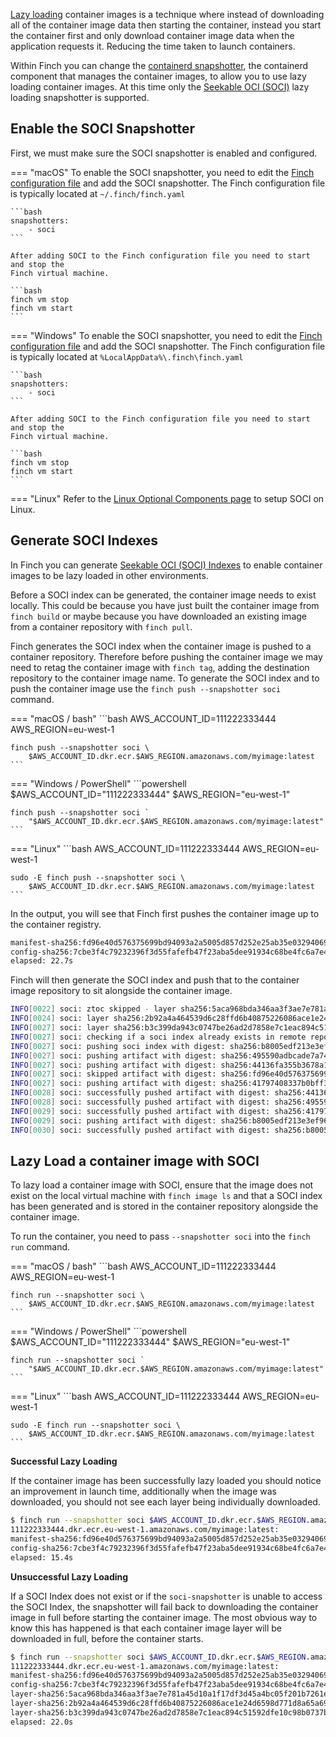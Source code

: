 [Lazy loading](https://en.wikipedia.org/wiki/Lazy_loading) container images is a
technique where instead of downloading all of the container image data then
starting the container, instead you start the container first and only download
container image data when the application requests it. Reducing the time taken
to launch containers.

Within Finch you can change the [containerd
snapshotter](https://github.com/containerd/containerd/tree/main/docs/snapshotters),
the containerd component that manages the container images, to allow you to use
lazy loading container images. At this time only the [Seekable OCI
(SOCI)](https://github.com/awslabs/soci-snapshotter) lazy loading snapshotter is
supported.

## Enable the SOCI Snapshotter

First, we must make sure the SOCI snapshotter is enabled and configured.

=== "macOS"
    To enable the SOCI snapshotter, you need to edit the [Finch configuration
    file](../configuration-reference/) and add the SOCI snapshotter. The Finch
    configuration file is typically located at `~/.finch/finch.yaml`

    ```bash
    snapshotters:
        - soci
    ```

    After adding SOCI to the Finch configuration file you need to start and stop the
    Finch virtual machine.

    ```bash
    finch vm stop
    finch vm start
    ```

=== "Windows"
    To enable the SOCI snapshotter, you need to edit the [Finch configuration
    file](../configuration-reference/) and add the SOCI snapshotter. The Finch
    configuration file is typically located at `%LocalAppData%\.finch\finch.yaml`

    ```bash
    snapshotters:
        - soci
    ```

    After adding SOCI to the Finch configuration file you need to start and stop the
    Finch virtual machine.

    ```bash
    finch vm stop
    finch vm start
    ```
=== "Linux"
    Refer to the [Linux Optional Components page](./../managing-finch/linux/optional-components.md#soci-snapshotter) to setup SOCI on Linux.



## Generate SOCI Indexes

In Finch you can generate [Seekable OCI (SOCI)
Indexes](https://github.com/awslabs/soci-snapshotter/blob/main/docs/glossary.md#terminology)
to enable container images to be lazy loaded in other environments.

Before a SOCI index can be generated, the container image needs to exist
locally. This could be because you have just built the container image from
`finch build` or maybe because you have downloaded an existing image from a
container repository with `finch pull`.

Finch generates the SOCI index when the container image is pushed to a container
repository. Therefore before pushing the container image we may need to retag
the container image with `finch tag`, adding the destination repository to the
container image name. To generate the SOCI index and to push the container image
use the `finch push --snapshotter soci` command.

=== "macOS / bash"
    ```bash
    AWS_ACCOUNT_ID=111222333444
    AWS_REGION=eu-west-1

    finch push --snapshotter soci \
        $AWS_ACCOUNT_ID.dkr.ecr.$AWS_REGION.amazonaws.com/myimage:latest
    ```
=== "Windows / PowerShell"
    ```powershell
    $AWS_ACCOUNT_ID="111222333444"
    $AWS_REGION="eu-west-1"

    finch push --snapshotter soci `
        "$AWS_ACCOUNT_ID.dkr.ecr.$AWS_REGION.amazonaws.com/myimage:latest"
    ```
=== "Linux"
    ```bash
    AWS_ACCOUNT_ID=111222333444
    AWS_REGION=eu-west-1

    sudo -E finch push --snapshotter soci \
        $AWS_ACCOUNT_ID.dkr.ecr.$AWS_REGION.amazonaws.com/myimage:latest
    ```


In the output, you will see that Finch first pushes the container image up to the
container registry.

```bash
manifest-sha256:fd96e40d576375699bd94093a2a5005d857d252e25ab35e03294069e90d856da: done           |++++++++++++++++++++++++++++++++++++++|
config-sha256:7cbe3f4c79232396f3d55fafefb47f23aba5dee91934c68be4fc6a7e497a0b22:   done           |++++++++++++++++++++++++++++++++++++++|
elapsed: 22.7s                                                                    total:  2.2 Ki (97.0 B/s)
```

Finch will then generate the SOCI index and push that to the container image
repository to sit alongside the container image.

```bash
INFO[0022] soci: ztoc skipped - layer sha256:5aca968bda346aa3f3ae7e781a45d10a1f17df3d45a4bc05f201b7261e127c36 (application/vnd.docker.image.rootfs.diff.tar.gzip) size 628 is less than min-layer-size 10485760
INFO[0024] soci: layer sha256:2b92a4a464539d6c28ffd6b40875226086ace1e24d6598d771d8a65a6938acb1 -> ztoc sha256:495590adbcade7a74ddf76463c8e912ea1de56f4cf20e36ee9146ac8939b4301
INFO[0027] soci: layer sha256:b3c399da943c0747be26ad2d7858e7c1eac894c51592dfe10c98b0737b07609d -> ztoc sha256:41797408337b0bff3b57626338c482a2c0bc09383c24af5a26d8545ec96920d7
INFO[0027] soci: checking if a soci index already exists in remote repository...
INFO[0027] soci: pushing soci index with digest: sha256:b8005edf213e3ef96bff588690c618a778adb88801db7acf9256b0bdd841b006
INFO[0027] soci: pushing artifact with digest: sha256:495590adbcade7a74ddf76463c8e912ea1de56f4cf20e36ee9146ac8939b4301
INFO[0027] soci: pushing artifact with digest: sha256:44136fa355b3678a1146ad16f7e8649e94fb4fc21fe77e8310c060f61caaff8a
INFO[0027] soci: skipped artifact with digest: sha256:fd96e40d576375699bd94093a2a5005d857d252e25ab35e03294069e90d856da
INFO[0027] soci: pushing artifact with digest: sha256:41797408337b0bff3b57626338c482a2c0bc09383c24af5a26d8545ec96920d7
INFO[0028] soci: successfully pushed artifact with digest: sha256:44136fa355b3678a1146ad16f7e8649e94fb4fc21fe77e8310c060f61caaff8a
INFO[0028] soci: successfully pushed artifact with digest: sha256:495590adbcade7a74ddf76463c8e912ea1de56f4cf20e36ee9146ac8939b4301
INFO[0029] soci: successfully pushed artifact with digest: sha256:41797408337b0bff3b57626338c482a2c0bc09383c24af5a26d8545ec96920d7
INFO[0029] soci: pushing artifact with digest: sha256:b8005edf213e3ef96bff588690c618a778adb88801db7acf9256b0bdd841b006
INFO[0030] soci: successfully pushed artifact with digest: sha256:b8005edf213e3ef96bff588690c618a778adb88801db7acf9256b0bdd841b006
```

## Lazy Load a container image with SOCI

To lazy load a container image with SOCI, ensure that the image does not exist
on the local virtual machine with `finch image ls` and that a SOCI index has
been generated and is stored in the container repository alongside the container
image.

To run the container, you need to pass `--snapshotter soci` into the `finch run` command.

=== "macOS / bash"
    ```bash
    AWS_ACCOUNT_ID=111222333444
    AWS_REGION=eu-west-1

    finch run --snapshotter soci \
        $AWS_ACCOUNT_ID.dkr.ecr.$AWS_REGION.amazonaws.com/myimage:latest
    ```
=== "Windows / PowerShell"
    ```powershell
    $AWS_ACCOUNT_ID="111222333444"
    $AWS_REGION="eu-west-1"

    finch run --snapshotter soci `
        "$AWS_ACCOUNT_ID.dkr.ecr.$AWS_REGION.amazonaws.com/myimage:latest"
    ```
=== "Linux"
    ```bash
    AWS_ACCOUNT_ID=111222333444
    AWS_REGION=eu-west-1

    sudo -E finch run --snapshotter soci \
        $AWS_ACCOUNT_ID.dkr.ecr.$AWS_REGION.amazonaws.com/myimage:latest
    ```

**Successful Lazy Loading**

If the container image has been successfully lazy loaded you should notice an
improvement in launch time, additionally when the image was downloaded, you
should not see each layer being individually downloaded.

```bash
$ finch run --snapshotter soci $AWS_ACCOUNT_ID.dkr.ecr.$AWS_REGION.amazonaws.com/myimage:latest
111222333444.dkr.ecr.eu-west-1.amazonaws.com/myimage:latest:                      resolved       |++++++++++++++++++++++++++++++++++++++|
manifest-sha256:fd96e40d576375699bd94093a2a5005d857d252e25ab35e03294069e90d856da: done           |++++++++++++++++++++++++++++++++++++++|
config-sha256:7cbe3f4c79232396f3d55fafefb47f23aba5dee91934c68be4fc6a7e497a0b22:   done           |++++++++++++++++++++++++++++++++++++++|
elapsed: 15.4s
```

**Unsuccessful Lazy Loading**

If a SOCI Index does not exist or if the `soci-snapshotter` is unable to access
the SOCI Index, the snapshotter will fail back to downloading the container
image in full before starting the container image. The most obvious way to know
this has happened is that each container image layer will be downloaded in full,
before the container starts.

```bash
$ finch run --snapshotter soci $AWS_ACCOUNT_ID.dkr.ecr.$AWS_REGION.amazonaws.com/myimage:latest
111222333444.dkr.ecr.eu-west-1.amazonaws.com/myimage:latest:                      resolved       |++++++++++++++++++++++++++++++++++++++|
manifest-sha256:fd96e40d576375699bd94093a2a5005d857d252e25ab35e03294069e90d856da: done           |++++++++++++++++++++++++++++++++++++++|
config-sha256:7cbe3f4c79232396f3d55fafefb47f23aba5dee91934c68be4fc6a7e497a0b22:   done           |++++++++++++++++++++++++++++++++++++++|
layer-sha256:5aca968bda346aa3f3ae7e781a45d10a1f17df3d45a4bc05f201b7261e127c36:    done           |++++++++++++++++++++++++++++++++++++++|
layer-sha256:2b92a4a464539d6c28ffd6b40875226086ace1e24d6598d771d8a65a6938acb1:    downloading    |++++++++++++++++++++++----------------| 35.0 MiB/59.6 MiB
layer-sha256:b3c399da943c0747be26ad2d7858e7c1eac894c51592dfe10c98b0737b07609d:    downloading    |++++++--------------------------------| 28.8 MiB/179.7 MiB
elapsed: 22.0s                                                                    total:  63.8 M (5.3 MiB/s)
```